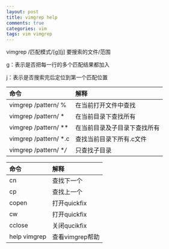```yaml
---
layout: post
title: vimgrep help
comments: true
categories: vim
tags: vim vimgrep
---
```


vimgrep /匹配模式/[g][j] 要搜索的文件/范围

g：表示是否把每一行的多个匹配结果都加入

j：表示是否搜索完后定位到第一个匹配位置

命令|解释|
:----------|:------
vimgrep /pattern/ %    |       在当前打开文件中查找
vimgrep /pattern/ *     |        在当前目录下查找所有
vimgrep /pattern/ **     |       在当前目录及子目录下查找所有
vimgrep /pattern/ *.c    |      查找当前目录下所有.c文件
vimgrep /pattern/ **/*    |     只查找子目录

命令|解释|
:----------|:------
cn            | 查找下一个
cp            | 查找上一个
copen         | 打开quickfix
cw            | 打开quickfix
cclose        | 关闭qucikfix
help vimgrep  | 查看vimgrep帮助
